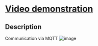 # [Video demonstration](https://drive.google.com/drive/folders/10GxMOCVUrFUTgPWdtNuPgbwsTmPs7E9B?usp=sharing)
## Description
Communication via MQTT
![image](https://github.com/Alexander-Domnenko/homework_iot/assets/91257943/fd562f4f-c93c-4fe0-ab2c-d4e79b3aaec5)
